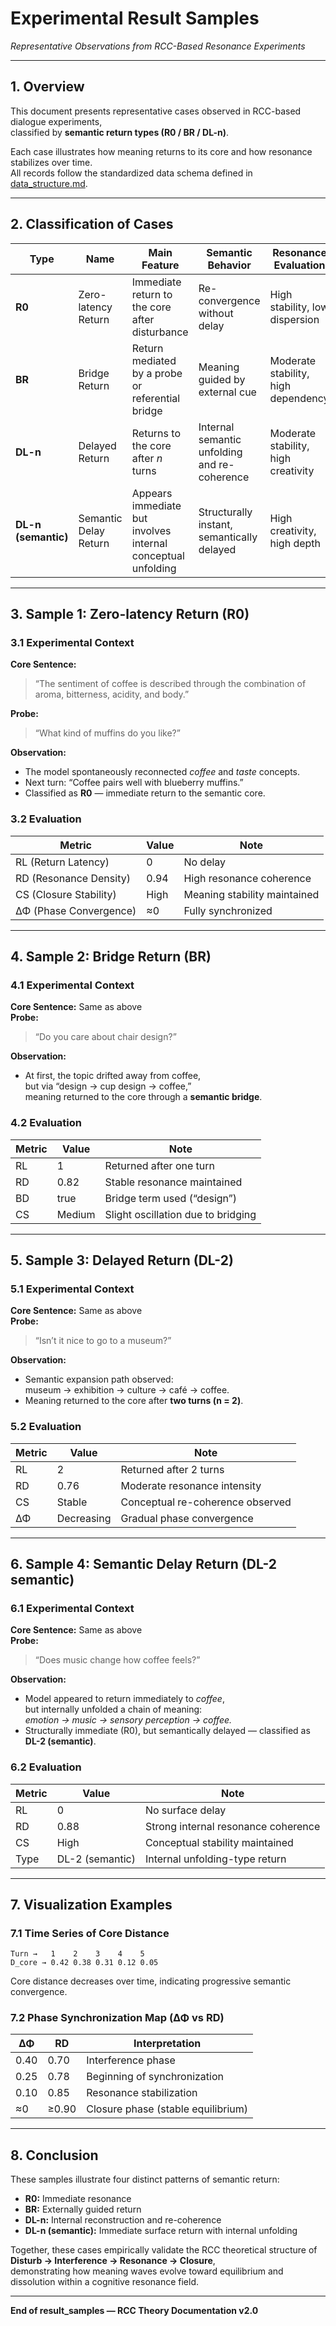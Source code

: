 # Experimental Result Samples  
*Representative Observations from RCC-Based Resonance Experiments*  

---

## 1. Overview  
This document presents representative cases observed in RCC-based dialogue experiments,  
classified by **semantic return types (R0 / BR / DL-n)**.  

Each case illustrates how meaning returns to its core and how resonance stabilizes over time.  
All records follow the standardized data schema defined in [data_structure.md](./data_structure.md).  

---

## 2. Classification of Cases  

| Type | Name | Main Feature | Semantic Behavior | Resonance Evaluation |
|------|------|---------------|-------------------|----------------------|
| **R0** | Zero-latency Return | Immediate return to the core after disturbance | Re-convergence without delay | High stability, low dispersion |
| **BR** | Bridge Return | Return mediated by a probe or referential bridge | Meaning guided by external cue | Moderate stability, high dependency |
| **DL-n** | Delayed Return | Returns to the core after *n* turns | Internal semantic unfolding and re-coherence | Moderate stability, high creativity |
| **DL-n (semantic)** | Semantic Delay Return | Appears immediate but involves internal conceptual unfolding | Structurally instant, semantically delayed | High creativity, high depth |

---

## 3. Sample 1: Zero-latency Return (R0)  

### 3.1 Experimental Context  
**Core Sentence:**  
> “The sentiment of coffee is described through the combination of aroma, bitterness, acidity, and body.”

**Probe:**  
> “What kind of muffins do you like?”

**Observation:**  
- The model spontaneously reconnected *coffee* and *taste* concepts.  
- Next turn: “Coffee pairs well with blueberry muffins.”  
- Classified as **R0** — immediate return to the semantic core.  

### 3.2 Evaluation  

| Metric | Value | Note |
|---------|--------|------|
| RL (Return Latency) | 0 | No delay |
| RD (Resonance Density) | 0.94 | High resonance coherence |
| CS (Closure Stability) | High | Meaning stability maintained |
| ΔΦ (Phase Convergence) | ≈0 | Fully synchronized |

---

## 4. Sample 2: Bridge Return (BR)  

### 4.1 Experimental Context  
**Core Sentence:** Same as above  
**Probe:**  
> “Do you care about chair design?”

**Observation:**  
- At first, the topic drifted away from coffee,  
  but via “design → cup design → coffee,”  
  meaning returned to the core through a **semantic bridge**.  

### 4.2 Evaluation  

| Metric | Value | Note |
|---------|--------|------|
| RL | 1 | Returned after one turn |
| RD | 0.82 | Stable resonance maintained |
| BD | true | Bridge term used (“design”) |
| CS | Medium | Slight oscillation due to bridging |

---

## 5. Sample 3: Delayed Return (DL-2)  

### 5.1 Experimental Context  
**Core Sentence:** Same as above  
**Probe:**  
> “Isn’t it nice to go to a museum?”  

**Observation:**  
- Semantic expansion path observed:  
  museum → exhibition → culture → café → coffee.  
- Meaning returned to the core after **two turns (n = 2)**.  

### 5.2 Evaluation  

| Metric | Value | Note |
|---------|--------|------|
| RL | 2 | Returned after 2 turns |
| RD | 0.76 | Moderate resonance intensity |
| CS | Stable | Conceptual re-coherence observed |
| ΔΦ | Decreasing | Gradual phase convergence |

---

## 6. Sample 4: Semantic Delay Return (DL-2 semantic)  

### 6.1 Experimental Context  
**Core Sentence:** Same as above  
**Probe:**  
> “Does music change how coffee feels?”  

**Observation:**  
- Model appeared to return immediately to *coffee*,  
  but internally unfolded a chain of meaning:  
  *emotion → music → sensory perception → coffee.*  
- Structurally immediate (R0), but semantically delayed — classified as **DL-2 (semantic)**.  

### 6.2 Evaluation  

| Metric | Value | Note |
|---------|--------|------|
| RL | 0 | No surface delay |
| RD | 0.88 | Strong internal resonance coherence |
| CS | High | Conceptual stability maintained |
| Type | DL-2 (semantic) | Internal unfolding-type return |

---

## 7. Visualization Examples  

### 7.1 Time Series of Core Distance  

```
Turn →   1    2    3    4    5  
D_core → 0.42 0.38 0.31 0.12 0.05  
```
Core distance decreases over time, indicating progressive semantic convergence.

### 7.2 Phase Synchronization Map (ΔΦ vs RD)  

| ΔΦ | RD | Interpretation |
|----|----|----------------|
| 0.40 | 0.70 | Interference phase |
| 0.25 | 0.78 | Beginning of synchronization |
| 0.10 | 0.85 | Resonance stabilization |
| ≈0 | ≥0.90 | Closure phase (stable equilibrium) |

---

## 8. Conclusion  
These samples illustrate four distinct patterns of semantic return:  

- **R0:** Immediate resonance  
- **BR:** Externally guided return  
- **DL-n:** Internal reconstruction and re-coherence  
- **DL-n (semantic):** Immediate surface return with internal unfolding  

Together, these cases empirically validate the RCC theoretical structure of  
**Disturb → Interference → Resonance → Closure**,  
demonstrating how meaning waves evolve toward equilibrium and dissolution within a cognitive resonance field.  

---

**End of result_samples — RCC Theory Documentation v2.0**

